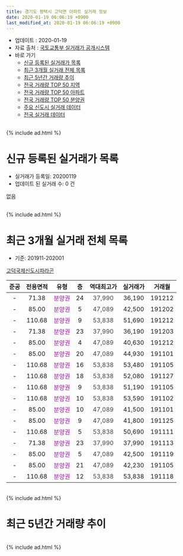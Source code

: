 ```yaml
---
title: 경기도 평택시 고덕면 아파트 실거래 정보
date: 2020-01-19 06:06:19 +0900
last_modified_at: 2020-01-19 06:06:19 +0900
---
```


* 업데이트 : 2020-01-19
* 자료 출처 : [국토교통부 실거래가 공개시스템](http://rt.molit.go.kr)
* 바로 가기
    * [신규 등록된 실거래가 목록](#신규-등록된-실거래가-목록)
    * [최근 3개월 실거래 전체 목록](#최근-3개월-실거래-전체-목록)
    * [최근 5년간 거래량 추이](#최근-5년간-거래량-추이)
    * [전국 거래량 TOP 50 지역](https://apt-info.github.io/apt-trade-info/최근-3개월-전국에서-가장-거래가-많이-발생한-지역)
    * [전국 거래량 TOP 50 아파트](https://apt-info.github.io/apt-trade-info/최근-3개월-전국에서-가장-거래가-많이-발생한-아파트)
    * [전국 거래량 TOP 50 분양권](https://apt-info.github.io/apt-trade-info/최근-3개월-전국에서-가장-거래가-많이-발생한-분양권)
    * [주요 신도시 실거래 데이터](https://apt-info.github.io/apt-trade-info/주요-신도시)
    * [전국 실거래 데이터](https://apt-info.github.io/apt-trade-info/전국)
<br>
{% include ad.html %}
<br>

# 신규 등록된 실거래가 목록
* 실거래가 등록일: 20200119
* 업데이트 된 실거래 수: 0 건

없음

<br>
{% include ad.html %}
<br>

# 최근 3개월 실거래 전체 목록
* 기준: 201911-202001


[고덕국제신도시파라곤](https://search.naver.com/search.naver?query=%EA%B2%BD%EA%B8%B0%EB%8F%84+%ED%8F%89%ED%83%9D%EC%8B%9C+%EA%B3%A0%EB%8D%95%EB%A9%B4+%EA%B3%A0%EB%8D%95%EA%B5%AD%EC%A0%9C%EC%8B%A0%EB%8F%84%EC%8B%9C%ED%8C%8C%EB%9D%BC%EA%B3%A4)

|준공|전용면적|유형|층|역대최고가|실거래가|거래월|
|:---:|:---:|:---:|:---:|:---:|:---:|:---:|
|-|71.38|<span style="color:#9C11A5">분양권</span>|24|<span style="color:#444444">37,990</span>|36,190|191212|
|-|85.00|<span style="color:#9C11A5">분양권</span>|5|<span style="color:#444444">47,089</span>|42,500|191202|
|-|110.68|<span style="color:#9C11A5">분양권</span>|9|<span style="color:#444444">53,838</span>|51,690|191212|
|-|71.38|<span style="color:#9C11A5">분양권</span>|23|<span style="color:#444444">37,990</span>|36,190|191203|
|-|85.00|<span style="color:#9C11A5">분양권</span>|4|<span style="color:#444444">47,089</span>|40,630|191212|
|-|85.00|<span style="color:#9C11A5">분양권</span>|20|<span style="color:#444444">47,089</span>|44,930|191101|
|-|110.68|<span style="color:#9C11A5">분양권</span>|16|<span style="color:#444444">53,838</span>|53,480|191105|
|-|110.68|<span style="color:#9C11A5">분양권</span>|18|<span style="color:#444444">53,838</span>|52,080|191127|
|-|110.68|<span style="color:#9C11A5">분양권</span>|9|<span style="color:#444444">53,838</span>|51,190|191105|
|-|110.68|<span style="color:#9C11A5">분양권</span>|10|<span style="color:#444444">53,838</span>|53,590|191102|
|-|85.00|<span style="color:#9C11A5">분양권</span>|10|<span style="color:#444444">47,089</span>|41,500|191101|
|-|85.00|<span style="color:#9C11A5">분양권</span>|9|<span style="color:#444444">47,089</span>|41,800|191125|
|-|110.68|<span style="color:#9C11A5">분양권</span>|5|<span style="color:#444444">53,838</span>|50,690|191111|
|-|71.38|<span style="color:#9C11A5">분양권</span>|23|<span style="color:#444444">37,990</span>|37,990|191113|
|-|85.00|<span style="color:#9C11A5">분양권</span>|5|<span style="color:#444444">47,089</span>|42,500|191119|
|-|85.00|<span style="color:#9C11A5">분양권</span>|21|<span style="color:#444444">47,089</span>|42,230|191105|
|-|110.68|<span style="color:#9C11A5">분양권</span>|12|<span style="color:#444444">53,838</span>|53,838|191118|


<br>
{% include ad.html %}
<br>

# 최근 5년간 거래량 추이


<div style="width:100%;">
    <canvas id="deal_progress" height="200"></canvas>
</div>

<script>
new Chart(document.getElementById("deal_progress"), {
    type: 'line',
    data: {
        labels: ['201501','201502','201503','201504','201505','201506','201507','201508','201509','201510','201511','201512','201601','201602','201603','201604','201605','201606','201607','201608','201609','201610','201611','201612','201701','201702','201703','201704','201705','201706','201707','201708','201709','201710','201711','201712','201801','201802','201803','201804','201805','201806','201807','201808','201809','201810','201811','201812','201901','201902','201903','201904','201905','201906','201907','201908','201909','201910','201911','201912','202001'],
        datasets: [{
            label: '매매',
            pointRadius: 1,
            data: [0, 0, 0, 0, 0, 0, 0, 0, 0, 0, 0, 0, 0, 0, 0, 0, 0, 0, 0, 0, 0, 0, 0, 0, 0, 0, 0, 0, 0, 0, 0, 0, 0, 0, 0, 0, 0, 0, 0, 0, 0, 0, 0, 0, 0, 0, 0, 0, 0, 0, 0, 0, 0, 0, 0, 0, 0, 16, 12, 5, 0],
            borderColor: "rgba(255, 201, 14, 1)",
            backgroundColor: "rgba(255, 201, 14, 0.5)",
            fill: false,
            lineTension: 0
        },{
            label: '전월세',
            pointRadius: 1,
            data: [0, 0, 0, 0, 0, 0, 0, 0, 0, 0, 0, 0, 0, 0, 0, 0, 0, 0, 0, 0, 0, 0, 0, 0, 0, 0, 0, 0, 0, 0, 0, 0, 0, 0, 0, 0, 0, 0, 0, 0, 0, 0, 0, 0, 0, 0, 0, 0, 0, 0, 0, 0, 0, 0, 0, 0, 0, 0, 0, 0, 0],
            borderColor: "rgba(0, 141, 185, 1)",
            backgroundColor: "rgba(0, 141, 185, 0.5)",
            fill: false,
            lineTension: 0
        }
        ]
    },
    options: {
        responsive: true,
        title: {
            display: false
        },
        tooltips: {
            mode: 'index',
            intersect: false
        },
        hover: {
            mode: 'nearest',
            intersect: true
        },
        scales: {
            xAxes: [{
                display: true,
                scaleLabel: {
                    display: true,
                    labelString: '년/월'
                }
            }],
            yAxes: [{
                display: true,
                ticks: {
                    suggestedMin: 0,
                },
                scaleLabel: {
                    display: true,
                    labelString: '실거래 수'
                }
            }]
        }
    }
});

</script>


<br>
{% include ad.html %}
<br>

